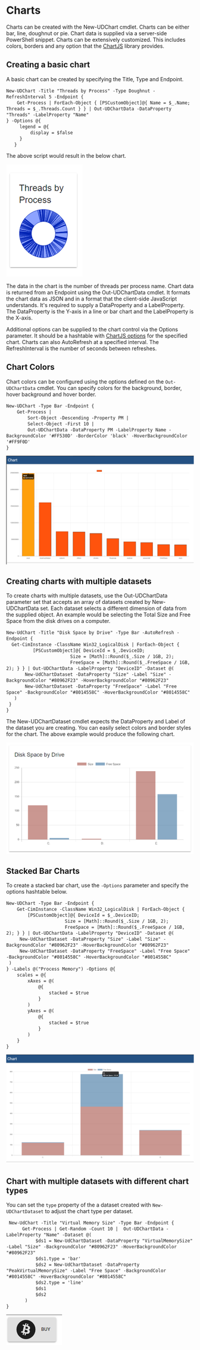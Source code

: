 # Charts

Charts can be created with the New-UDChart cmdlet. Charts can be either bar, line, doughnut or pie. Chart data is supplied via a server-side PowerShell snippet. Charts can be extensively customized. This includes colors, borders and any option that the [ChartJS](http://www.chartjs.org/) library provides.

## Creating a basic chart

A basic chart can be created by specifying the Title, Type and Endpoint.

```text
New-UDChart -Title "Threads by Process" -Type Doughnut -RefreshInterval 5 -Endpoint {  
    Get-Process | ForEach-Object { [PSCustomObject]@{ Name = $_.Name; Threads = $_.Threads.Count } } | Out-UDChartData -DataProperty "Threads" -LabelProperty "Name"  
} -Options @{  
     legend = @{  
         display = $false  
     }  
   }
```

The above script would result in the below chart.

![](../../.gitbook/assets/threads_by_process.png)

The data in the chart is the number of threads per process name. Chart data is returned from an Endpoint using the Out-UDChartData cmdlet. It formats the chart data as JSON and in a format that the client-side JavaScript understands. It's required to supply a DataProperty and a LabelProperty. The DataProperty is the Y-axis in a line or bar chart and the LabelProperty is the X-axis.

Additional options can be supplied to the chart control via the Options parameter. It should be a hashtable with [ChartJS options](http://www.chartjs.org/docs/latest/charts/line.html#disable-animations) for the specified chart. Charts can also AutoRefresh at a specified interval. The RefreshInterval is the number of seconds between refreshes.

## Chart Colors

Chart colors can be configured using the options defined on the `Out-UDChartData` cmdlet. You can specify colors for the background, border, hover background and hover border.

```text
New-UDChart -Type Bar -Endpoint {
    Get-Process | 
        Sort-Object -Descending -Property PM | 
        Select-Object -First 10 | 
        Out-UDChartData -DataProperty PM -LabelProperty Name -BackgroundColor '#FF530D' -BorderColor 'black' -HoverBackgroundColor '#FF9F0D'
}
```

![](../../.gitbook/assets/image%20%2813%29.png)

## Creating charts with multiple datasets

To create charts with multiple datasets, use the Out-UDChartData parameter set that accepts an array of datasets created by New-UDChartData set. Each dataset selects a different dimension of data from the supplied object. An example would be selecting the Total Size and Free Space from the disk drives on a computer.

```text
New-UdChart -Title "Disk Space by Drive" -Type Bar -AutoRefresh -Endpoint {
  Get-CimInstance -ClassName Win32_LogicalDisk | ForEach-Object {
          [PSCustomObject]@{ DeviceId = $_.DeviceID;
                        Size = [Math]::Round($_.Size / 1GB, 2);
                        FreeSpace = [Math]::Round($_.FreeSpace / 1GB, 2); } } | Out-UDChartData -LabelProperty "DeviceID" -Dataset @(
       New-UdChartDataset -DataProperty "Size" -Label "Size" -BackgroundColor "#80962F23" -HoverBackgroundColor "#80962F23"
       New-UdChartDataset -DataProperty "FreeSpace" -Label "Free Space" -BackgroundColor "#8014558C" -HoverBackgroundColor "#8014558C"
   )
 }
}
```

The New-UDChartDataset cmdlet expects the DataProperty and Label of the dataset you are creating. You can easily select colors and border styles for the chart. The above example would produce the following chart.

![](../../.gitbook/assets/drive_space_example.png)

## Stacked Bar Charts

To create a stacked bar chart, use the `-Options` parameter and specify the options hashtable below.

```text
New-UDChart -Type Bar -Endpoint {
    Get-CimInstance -ClassName Win32_LogicalDisk | ForEach-Object {
        [PSCustomObject]@{ DeviceId = $_.DeviceID;
                      Size = [Math]::Round($_.Size / 1GB, 2);
                      FreeSpace = [Math]::Round($_.FreeSpace / 1GB, 2); } } | Out-UDChartData -LabelProperty "DeviceID" -Dataset @(
     New-UdChartDataset -DataProperty "Size" -Label "Size" -BackgroundColor "#80962F23" -HoverBackgroundColor "#80962F23"
     New-UdChartDataset -DataProperty "FreeSpace" -Label "Free Space" -BackgroundColor "#8014558C" -HoverBackgroundColor "#8014558C"
 )
} -Labels @("Process Memory") -Options @{
    scales = @{
        xAxes = @(
            @{
                stacked = $true
            }
        )
        yAxes = @(
            @{
                stacked = $true
            }
        )
    }
}
```

![Stacked Bar Chart](../../.gitbook/assets/image%20%2842%29.png)

## Chart with multiple datasets with different chart types

You can set the `type` property of the a dataset created with `New-UDChartDataset` to adjust the chart type per dataset.

```text
 New-UdChart -Title "Virtual Memory Size" -Type Bar -Endpoint {
      Get-Process | Get-Random -Count 10 |  Out-UDChartData -LabelProperty "Name" -Dataset @(
           $ds1 = New-UdChartDataset -DataProperty "VirtualMemorySize" -Label "Size" -BackgroundColor "#80962F23" -HoverBackgroundColor "#80962F23" 
           $ds1.type = 'bar'
           $ds2 = New-UdChartDataset -DataProperty "PeakVirtualMemorySize" -Label "Free Space" -BackgroundColor "#8014558C" -HoverBackgroundColor "#8014558C"
           $ds2.type = 'line'
           $ds1
           $ds2
       )
}
```

![](../../.gitbook/assets/image%20%2857%29.png)

